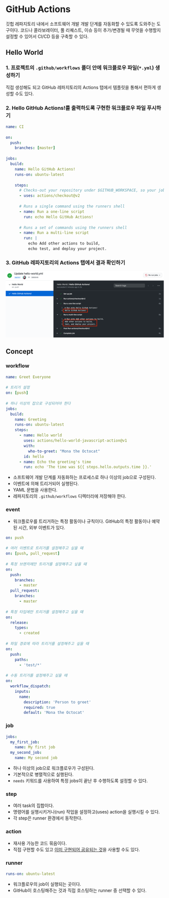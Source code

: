 # GitHub Actions

깃헙 레파지토리 내에서 소프트웨어 개발 개발 단계를 자동화할 수 있도록 도와주는 도구이다. 코드나 콜라보레이터, 풀 리퀘스트, 이슈 등이 추가/변경될 때 무엇을 수행할지 설정할 수 있어서 CI/CD 등을 구축할 수 있다.

## Hello World

### 1. 프로젝트의 `.github/workflows` 폴더 안에 워크플로우 파일(`*.yml`) 생성하기

직접 생성해도 되고 GitHub 레파지토리의 Actions 탭에서 템플릿을 통해서 편하게 생성할 수도 있다.

### 2. Hello GitHub Actions!를 출력하도록 구현한 워크플로우 파일 푸시하기

```yaml
name: CI

on:
  push:
    branches: [master]

jobs:
  build:
    name: Hello GitHub Actions!
    runs-on: ubuntu-latest

    steps:
      # Checks-out your repository under $GITHUB_WORKSPACE, so your job can access it
      - uses: actions/checkout@v2

      # Runs a single command using the runners shell
      - name: Run a one-line script
        run: echo Hello GitHub Actions!

      # Runs a set of commands using the runners shell
      - name: Run a multi-line script
        run: |
          echo Add other actions to build,
          echo test, and deploy your project.
```

### 3. GitHub 레파지토리의 Actions 탭에서 결과 확인하기

![](/_Images/github-actions.png)

## Concept

### workflow

```yaml
name: Greet Everyone

# 트리거 설정
on: [push]

# 하나 이상의 잡으로 구성되어야 한다
jobs:
  build:
    name: Greeting
    runs-on: ubuntu-latest
    steps:
      - name: Hello world
        uses: actions/hello-world-javascript-action@v1
        with:
          who-to-greet: "Mona the Octocat"
        id: hello
      - name: Echo the greeting's time
        run: echo 'The time was ${{ steps.hello.outputs.time }}.'
```

- 소프트웨어 개발 단계를 자동화하는 프로세스로 하나 이상의 job으로 구성된다.
- 이벤트에 의해 트리거되어 실행된다.
- YAML 문법을 사용한다.
- 레파지토리의 `.github/workflows` 디렉터리에 저장해야 한다.

### event

- 워크플로우를 트리거하는 특정 활동이나 규칙이다. GitHub의 특정 활동이나 예약된 시간, 외부 이벤트가 있다.

```yaml
on: push

# 여러 이벤트로 트리거를 설정해주고 싶을 때
on: [push, pull_request]

# 특정 브랜치에만 트리거를 설정해주고 싶을 때
on:
  push:
    branches:
      - master
  pull_request:
    branches:
      - master

# 특정 타입에만 트리거를 설정해주고 싶을 때
on:
  release:
    types:
      - created

# 파일 경로에 따라 트리거를 설정해주고 싶을 때
on:
  push:
    paths:
      - 'test/*'

# 수동 트리거를 설정해주고 싶을 때
on:
  workflow_dispatch:
    inputs:
      name:
        description: 'Person to greet'
        required: true
        default: 'Mona the Octocat'
```

### job

```yaml
jobs:
  my_first_job:
    name: My first job
  my_second_job:
    name: My second job
```

- 하나 이상의 job으로 워크플로우가 구성된다.
- 기본적으로 병렬적으로 실행된다.
- `needs` 키워드를 사용하여 특정 jobs이 끝난 후 수행하도록 설정할 수 있다.

### step

- 여러 task의 집합이다.
- 명령어를 실행시키거나(run) 작업을 설정하고(uses) action을 실행시킬 수 있다.
- 각 step은 runner 환경에서 동작한다.

### action

- 재사용 가능한 코드 묶음이다.
- 직접 구현할 수도 있고 [이미 구현되어 공유되는 것](https://github.com/marketplace?type=actions)을 사용할 수도 있다.

### runner

```yaml
runs-on: ubuntu-latest
```

- 워크플로우의 job이 실행되는 곳이다.
- GitHub이 호스팅해주는 것과 직접 호스팅하는 runner 중 선택할 수 있다.
